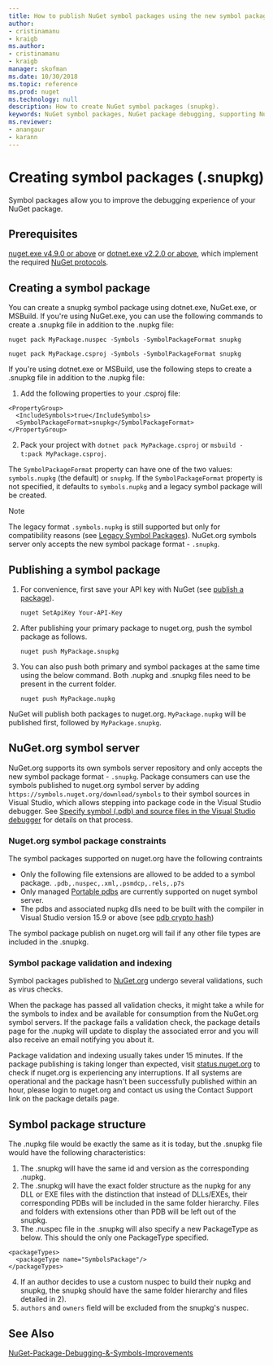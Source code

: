 ```yaml
---
title: How to publish NuGet symbol packages using the new symbol package format '.snupkg'| Microsoft Docs
author:
- cristinamanu
- kraigb
ms.author:
- cristinamanu
- kraigb
manager: skofman
ms.date: 10/30/2018
ms.topic: reference
ms.prod: nuget
ms.technology: null
description: How to create NuGet symbol packages (snupkg).
keywords: NuGet symbol packages, NuGet package debugging, supporting NuGet debugging, package symbols, symbol package conventions
ms.reviewer:
- anangaur
- karann
---
```



# Creating symbol packages (.snupkg)

Symbol packages allow you to improve the debugging experience of your NuGet package.

## Prerequisites

[nuget.exe v4.9.0 or above](https://www.nuget.org/downloads) or [dotnet.exe v2.2.0 or above](https://www.microsoft.com/net/download/dotnet-core/2.2), which implement the required [NuGet protocols](../api/nuget-protocols.md).

## Creating a symbol package

You can create a snupkg symbol package using dotnet.exe, NuGet.exe, or MSBuild. If you're using NuGet.exe, you can use the following commands to create a .snupkg file in addition to the .nupkg file:

```
nuget pack MyPackage.nuspec -Symbols -SymbolPackageFormat snupkg

nuget pack MyPackage.csproj -Symbols -SymbolPackageFormat snupkg
```

If you're using dotnet.exe or MSBuild, use the following steps to create a .snupkg file in addition to the .nupkg file:

1. Add the following properties to your .csproj file:

```
<PropertyGroup>
  <IncludeSymbols>true</IncludeSymbols>
  <SymbolPackageFormat>snupkg</SymbolPackageFormat>
</PropertyGroup>
```

2. Pack your project with `dotnet pack MyPackage.csproj` or `msbuild -t:pack MyPackage.csproj`.

The `SymbolPackageFormat` property can have one of the two values: `symbols.nupkg` (the default) or `snupkg`. If the `SymbolPackageFormat` property is not specified, it defaults to `symbols.nupkg` and a legacy symbol package will be created.

> [!Note]
> The legacy format `.symbols.nupkg` is still supported but only for compatibility reasons (see [Legacy Symbol Packages](Symbol-Packages.md)). NuGet.org symbols server only accepts the new symbol package format - `.snupkg`.

## Publishing a symbol package

1. For convenience, first save your API key with NuGet (see [publish a package](../create-packages/publish-a-package.md)).

    ```cli
    nuget SetApiKey Your-API-Key
    ```

1. After publishing your primary package to nuget.org, push the symbol package as follows.

    ```cli
    nuget push MyPackage.snupkg
    ```

1. You can also push both primary and symbol packages at the same time using the below command. Both .nupkg and .snupkg files need to be present in the current folder.

    ```cli
    nuget push MyPackage.nupkg
    ```

NuGet will publish both packages to nuget.org. `MyPackage.nupkg` will be published first, followed by `MyPackage.snupkg`.

## NuGet.org symbol server

NuGet.org supports its own symbols server repository and only accepts the new symbol package format - `.snupkg`. Package consumers can use the symbols published to nuget.org symbol server by adding `https://symbols.nuget.org/download/symbols` to their symbol sources in Visual Studio, which allows stepping into package code in the Visual Studio debugger. See [Specify symbol (.pdb) and source files in the Visual Studio debugger](https://docs.microsoft.com/en-us/visualstudio/debugger/specify-symbol-dot-pdb-and-source-files-in-the-visual-studio-debugger?view=vs-2017) for details on that process.

### Nuget.org symbol package constraints

The symbol packages supported on nuget.org have the following contraints

- Only the following file extensions are allowed to be added to a symbol package. ```.pdb,.nuspec,.xml,.psmdcp,.rels,.p7s```
- Only managed [Portable pdbs](https://github.com/dotnet/corefx/blob/master/src/System.Reflection.Metadata/specs/PortablePdb-Metadata.md) are currently supported on nuget symbol server.
- The pdbs and associated nupkg dlls need to be built with the compiler in Visual Studio version 15.9 or above (see [pdb crypto hash](https://github.com/dotnet/roslyn/issues/24429))

The symbol package publish on nuget.org will fail if any other file types are included in the .snupkg.

### Symbol package validation and indexing

Symbol packages published to [NuGet.org](https://www.nuget.org/) undergo several validations, such as virus checks.

When the package has passed all validation checks, it might take a while for the symbols to index and be available for consumption from the NuGet.org symbol servers. If the package fails a validation check, the package details page for the .nupkg will update to display the associated error and you will also receive an email notifying you about it.

Package validation and indexing usually takes under 15 minutes. If the package publishing is taking longer than expected, visit [status.nuget.org](https://status.nuget.org/) to check if nuget.org is experiencing any interruptions. If all systems are operational and the package hasn't been successfully published within an hour, please login to nuget.org and contact us using the Contact Support link on the package details page.

## Symbol package structure

The .nupkg file would be exactly the same as it is today, but the .snupkg file would have the following characteristics:

1) The .snupkg will have the same id and version as the corresponding .nupkg.
2) The .snupkg will have the exact folder structure as the nupkg for any DLL or EXE files with the distinction that instead of DLLs/EXEs, their corresponding PDBs will be included in the same folder hierarchy. Files and folders with extensions other than PDB will be left out of the snupkg.
3) The .nuspec file in the .snupkg will also specify a new PackageType as below. This should the only one PackageType specified. 
``` 
<packageTypes>
  <packageType name="SymbolsPackage"/>
</packageTypes>
```
4) If an author decides to use a custom nuspec to build their nupkg and snupkg, the snupkg should have the same folder hierarchy and files detailed in 2).
5) ```authors``` and ```owners``` field will be excluded from the snupkg's nuspec.

## See Also

[NuGet-Package-Debugging-&-Symbols-Improvements](https://github.com/NuGet/Home/wiki/NuGet-Package-Debugging-&-Symbols-Improvements)
